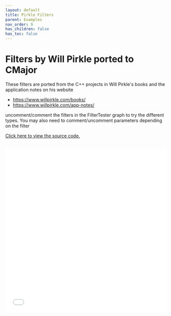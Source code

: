 ```yaml
---
layout: default
title: Pirkle Filters
parent: Examples
nav_order: 9
has_children: false
has_toc: false
---
```



# Filters by Will Pirkle ported to CMajor

These filters are ported from the C++ projects in Will Pirkle's books
and the application notes on his website

- https://www.willpirkle.com/books/
- https://www.willpirkle.com/app-notes/


uncomment/comment the filters in the FilterTester graph to try the different types. You may also need to comment/uncomment parameters
depending on the filter

<a href="https://github.com/olilarkin/cmajor_pirklefilters" target="_blank">Click here to view the source code.</a>

<iframe style="display: inline-block; width: 100%; height: 32rem; border:none; padding-top: 1rem;"
        src="../../../assets/example_patches/PirkleFilters/index.html">
</iframe>

